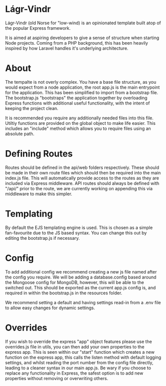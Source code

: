 # Lágr-Vindr

Lágr-Vindr (old Norse for "low-wind) is an opinionated template built atop of the popular Express framework. 

It is aimed at aspiring developers to give a sense of structure when starting Node projects. Coming from a PHP background, this has been heavily inspired by how Laravel handles it's underlying architecture. 

# About

The tempalte is not overly complex. You have a base file structure, as you would expect from a node application, the root app.js is the main entrypoint for the application. This has been simplified to import from a bootstrap file. The bootstrap.js "bootstraps" the application together by overloading Express functions with additional useful functionality, with the intent of keeping the project clean.

It is recommended you require any additionally needed files into this file. Utiltiy functions are provided on the global object to make life easier. This includes an "include" method which allows you to require files using an absolute path. 

# Defining Routes

Routes should be defined in the api/web folders respectively. These should be made in their own route files which should then be required into the main index.js file. This will automatically provide access to the routes as they are included via Express middleware. API routes should always be defined with "/api/" prior to the route, we are currently working on appending this via middleware to make this simpler. 

# Templating

By default the EJS templating engine is used. This is chosen as a simple fan-favourite due to the JS based syntax. You can change this out by editing the bootstrap.js if necessary.

# Config

To add additional config we recommend creating a new js file named after the config you require. We will be adding a database.config based around the Mongoose config for MongoDB, however, this will be able to the switched out. This should be exported as the current app.js config is, and required in within the bootstrap.js in the resources folder. 

We recommend setting a default and having settings read-in from a .env file to allow easy changes for dynamic settings. 

# Overrides

If you wish to override the express "app" object features please use the overrides.js file in utils, you can then add your own properties to the express app. This is seen within our "start" function which creates a new function on the express app, this calls the listen method with default logging settings, and whilst reading the port number from the config file directly, leading to a cleaner syntax in our main app.js. Be wary if you choose to replace any functionality in Express, the safest option is to add new properties without removing or overwriting others. 